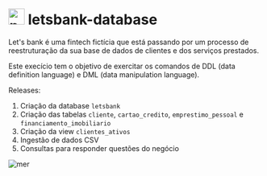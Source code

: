 # <img src="https://cdn.icon-icons.com/icons2/2415/PNG/512/postgresql_plain_wordmark_logo_icon_146390.png" alt="psql" style="height: 32px; width:32px;"/>  letsbank-database

Let's bank é uma fintech fictícia que está passando por um processo de reestruturação da sua base de dados de clientes e dos serviços prestados.

Este execício tem o objetivo de exercitar os comandos de DDL (data definition language) e DML (data manipulation language).

Releases:
1. Criação da database `letsbank`
2. Criação das tabelas `cliente`, `cartao_credito`, `emprestimo_pessoal` e `financiamento_imobiliario`
3. Criação da view `clientes_ativos`
4. Ingestão de dados CSV
5. Consultas para responder questões do negócio


<img src="https://github.com/rogeriojunio/sql-fundamentals/blob/main/letsbank/ddl/letsbank-mer.png" alt="mer"/>
